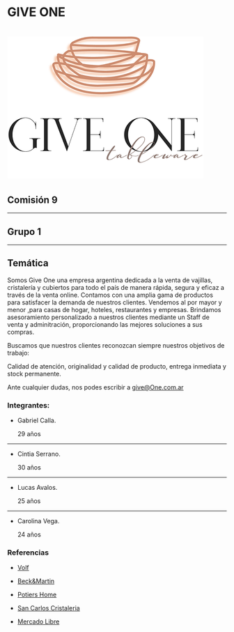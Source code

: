 # GIVE ONE
# ![Texto alternativo](public/images/giveOneTNC2.png)

## **Comisión 9**

---
## **Grupo 1**
___



## **Temática**
Somos Give One una empresa argentina dedicada a la venta de vajillas, cristalería y cubiertos para todo el país de manera rápida, segura y eficaz a través de la venta online.
Contamos con una amplia gama de productos para satisfacer la demanda de nuestros clientes.
Vendemos al por mayor y menor ,para casas de hogar, hoteles, restaurantes y empresas. Brindamos asesoramiento personalizado a nuestros clientes mediante un Staff de venta y adminitración, proporcionando las mejores soluciones a sus compras.

Buscamos que nuestros clientes reconozcan siempre nuestros objetivos de trabajo:

Calidad de atención, originalidad y calidad de producto, entrega inmediata y stock permanente.

 

Ante cualquier dudas, nos podes escribir a give@One.com.ar
 
### **Integrantes:**
- Gabriel Calla.
  
   29 años
___

- Cintia Serrano.
  
   30 años
___

- Lucas Avalos.

  25 años

___
- Carolina Vega.
  
  24 años


### **Referencias**
- [Volf](https://www.googleadservices.com/)

- [Beck&Martin](https://www.beck-and-martin.com.ar/)

- [Potiers Home](https://www.googleadservices.com/)

- [San Carlos Cristaleria](http://www.san-carlos.com.ar/)

- [Mercado Libre](https://www.mercadolibre.com.ar/)